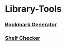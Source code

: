 # Library-Tools

### [Bookmark Generator](https://cybernetics-library.github.io/library-tools/bookmark_generator)
### [Shelf Checker](https://cybernetics-library.github.io/library-tools/shelf_checker)
